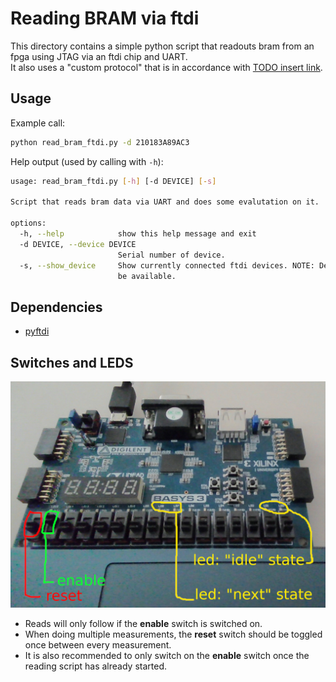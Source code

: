 # Reading BRAM via ftdi

This directory contains a simple python script that readouts bram from an fpga using JTAG via an ftdi chip and UART.  
It also uses a "custom protocol" that is in accordance with [TODO insert link]().  

## Usage

Example call:  

```bash
python read_bram_ftdi.py -d 210183A89AC3
```

Help output (used by calling with ```-h```):  

```bash
usage: read_bram_ftdi.py [-h] [-d DEVICE] [-s]

Script that reads bram data via UART and does some evalutation on it.

options:
  -h, --help            show this help message and exit
  -d DEVICE, --device DEVICE
                        Serial number of device.
  -s, --show_device     Show currently connected ftdi devices. NOTE: Devices occupied by Vivados Hardware Manager may not
                        be available.
```


## Dependencies

- [pyftdi](https://eblot.github.io/pyftdi/)

## Switches and LEDS

![](switches_and_leds.jpg)

- Reads will only follow if the **enable** switch is switched on.  
- When doing multiple measurements, the **reset** switch should be toggled once between every measurement.  
- It is also recommended to only switch on the **enable** switch once the reading script has already started.
